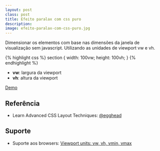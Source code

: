 ```yaml
---
layout: post
class: post
title: Efeito paralax com css puro
description: 
image: efeito-paralax-com-css-puro.jpg
---
```


Dimensionar os elementos com base nas dimensões da janela de visualização sem javascript. Utilizando as unidades de viewport vw e vh.

{% highlight css %}
section {
    width: 100vw;
    height: 100vh;
}
{% endhighlight %}

- **vw**: largura da viewport
- **vh**: altura da viewport

<!-- Code/Demo -->
<div class="btn-group centered">
    <a href="http://airtonvancin.com/paralax-com-css-puro/" class="btn btn-large btn-primary"><i class="fa fa-eye"></i> Demo</a>
</div>

## Referência ##

- Learn Advanced CSS Layout Techniques: [@egghead](https://egghead.io/lessons/css-dynamically-size-elements-with-pure-css)

## Suporte ##

- Suporte aos browsers: [Viewport units: vw, vh, vmin, vmax](http://caniuse.com/#search=vw)
